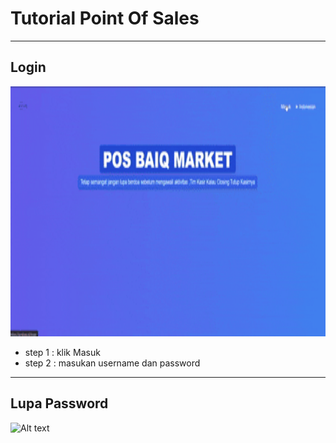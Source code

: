 # Tutorial Point Of Sales

---

## Login 
<img src="tutor/login.gif" width="600" height="400" />

- step 1 : klik Masuk
- step 2 : masukan username dan password

---

## Lupa Password
![Alt text](https://drive.google.com/file/d/14zl5Pj2SZ43yla4x5YXmTrxEg2tpjaWo/view?usp=sharing)